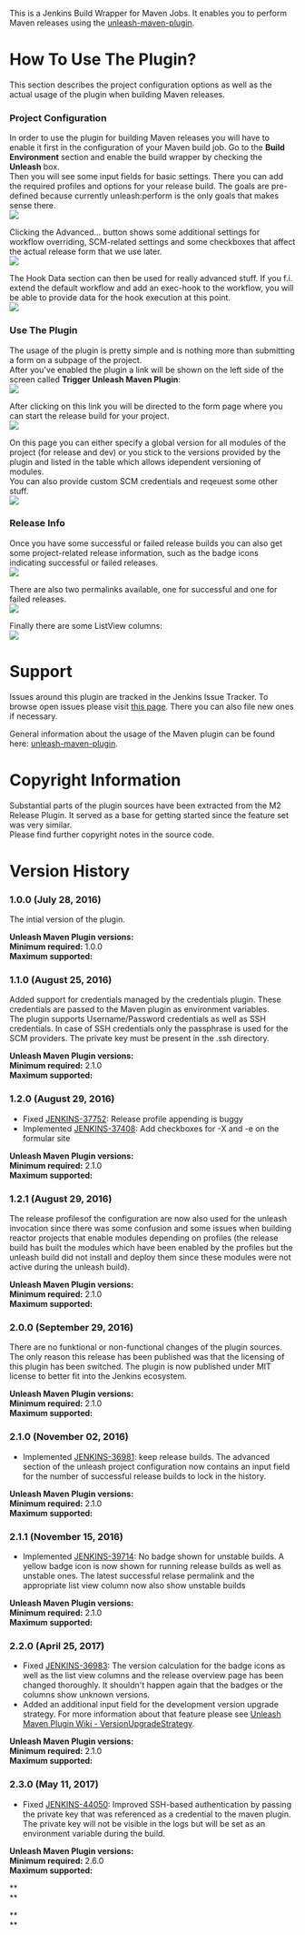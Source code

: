 This is a Jenkins Build Wrapper for Maven Jobs. It enables you to
perform Maven releases using the
[unleash-maven-plugin](https://github.com/shillner/unleash-maven-plugin).

# How To Use The Plugin?

This section describes the project configuration options as well as the
actual usage of the plugin when building Maven releases.

### Project Configuration

In order to use the plugin for building Maven releases you will have to
enable it first in the configuration of your Maven build job. Go to the
**Build Environment** section and enable the build wrapper by checking
the **Unleash** box.  
Then you will see some input fields for basic settings. There you can
add the required profiles and options for your release build. The goals
are pre-defined because currently unleash:perform is the only goals that
makes sense there.  
![](docs/images/2016-08-25_14h50_44.png)

Clicking the Advanced... button shows some additional settings for
workflow overriding, SCM-related settings and some checkboxes that
affect the actual release form that we use later.  
![](docs/images/2016-08-25_14h51_17.png)

The Hook Data section can then be used for really advanced stuff. If you
f.i. extend the default workflow and add an exec-hook to the workflow,
you will be able to provide data for the hook execution at this point.  
![](docs/images/2016-08-25_14h52_08.png)

### Use The Plugin

The usage of the plugin is pretty simple and is nothing more than
submitting a form on a subpage of the project.  
After you've enabled the plugin a link will be shown on the left side of
the screen called **Trigger Unleash Maven Plugin**:  
![](docs/images/Screenshot.png)

After clicking on this link you will be directed to the form page where
you can start the release build for your project.  
![](docs/images/2016-08-25_14h53_56.png)

On this page you can either specify a global version for all modules of
the project (for release and dev) or you stick to the versions provided
by the plugin and listed in the table which allows idependent versioning
of modules.  
You can also provide custom SCM credentials and reqeuest some other
stuff.  
![](docs/images/2016-08-25_14h54_06.png)

### Release Info

Once you have some successful or failed release builds you can also get
some project-related release information, such as the badge icons
indicating successful or failed releases.  
![](docs/images/2016-07-27_14h05_10.png)

There are also two permalinks available, one for successful and one for
failed releases.  
![](docs/images/Screenshot-1.png)

Finally there are some ListView columns:  
![](docs/images/Screenshot-5.png)

# Support

Issues around this plugin are tracked in the Jenkins Issue Tracker. To
browse open issues please visit [this
page](https://issues.jenkins-ci.org/secure/IssueNavigator.jspa?mode=hide&reset=true&jqlQuery=project+%3D+JENKINS+AND+status+in+(Open,+%22In+Progress%22,+Reopened)+AND+component+%3D+unleash-plugin).
There you can also file new ones if necessary.

General information about the usage of the Maven plugin can be found
here:
[unleash-maven-plugin](https://github.com/shillner/unleash-maven-plugin).

# Copyright Information

Substantial parts of the plugin sources have been extracted from the M2
Release Plugin. It served as a base for getting started since the
feature set was very similar.  
Please find further copyright notes in the source code.

# Version History

### 1.0.0 (July 28, 2016)

The intial version of the plugin.

**Unleash Maven Plugin versions:**  
**Minimum required:** 1.0.0  
**Maximum supported:**

### 1.1.0 (August 25, 2016)

Added support for credentials managed by the credentials plugin. These
credentials are passed to the Maven plugin as environment variables.  
The plugin supports Username/Password credentials as well as SSH
credentials. In case of SSH credentials only the passphrase is used for
the SCM providers. The private key must be present in the .ssh
directory.

**Unleash Maven Plugin versions:**  
**Minimum required:** 2.1.0  
**Maximum supported:**

### 1.2.0 (August 29, 2016)

-   Fixed
    [JENKINS-37752](https://issues.jenkins-ci.org/browse/JENKINS-37752):
    Release profile appending is buggy
-   Implemented
    [JENKINS-37408](https://issues.jenkins-ci.org/browse/JENKINS-37408):
    Add checkboxes for -X and -e on the formular site

**Unleash Maven Plugin versions:**  
**Minimum required:** 2.1.0  
**Maximum supported:**

### 1.2.1 (August 29, 2016)

The release profilesof the configuration are now also used for the
unleash invocation since there was some confusion and some issues when
building reactor projects that enable modules depending on profiles (the
release build has built the modules which have been enabled by the
profiles but the unleash build did not install and deploy them since
these modules were not active during the unleash build).

**Unleash Maven Plugin versions:**  
**Minimum required:** 2.1.0  
**Maximum supported:**

### 2.0.0 (September 29, 2016)

There are no funktional or non-functional changes of the plugin sources.
The only reason this release has been published was that the licensing
of this plugin has been switched. The plugin is now published under MIT
license to better fit into the Jenkins ecosystem.

**Unleash Maven Plugin versions:**  
**Minimum required:** 2.1.0  
**Maximum supported:**

### 2.1.0 (November 02, 2016)

-   Implemented
    [JENKINS-36981](https://issues.jenkins-ci.org/browse/JENKINS-36981):
    keep release builds. The advanced section of the unleash project
    configuration now contains an input field for the number of
    successful release builds to lock in the history.

**Unleash Maven Plugin versions:**  
**Minimum required:** 2.1.0  
**Maximum supported:**

### 2.1.1 (November 15, 2016)

-   Implemented
    [JENKINS-39714](https://issues.jenkins-ci.org/browse/JENKINS-39714):
    No badge shown for unstable builds. A yellow badge icon is now shown
    for running release builds as well as unstable ones. The latest
    successful relase permalink and the appropriate list view column now
    also show unstable builds

**Unleash Maven Plugin versions:**  
**Minimum required:** 2.1.0  
**Maximum supported:**

### 2.2.0 (April 25, 2017)

-   Fixed
    [JENKINS-36983](https://issues.jenkins-ci.org/browse/JENKINS-36983):
    The version calculation for the badge icons as well as the list view
    columns and the release overview page has been changed thoroughly.
    It shouldn't happen again that the badges or the columns show
    unknown versions.
-   Added an additional input field for the development version upgrade
    strategy. For more information about that feature please see
    [Unleash Maven Plugin Wiki -
    VersionUpgradeStrategy](https://github.com/shillner/unleash-maven-plugin/wiki/unleash%3Aperform#versionupgradestrategy).

**Unleash Maven Plugin versions:**  
**Minimum required:** 2.1.0  
**Maximum supported:**

### 2.3.0 (May 11, 2017)

-   Fixed
    [JENKINS-44050](https://issues.jenkins-ci.org/browse/JENKINS-44050):
    Improved SSH-based authentication by passing the private key that
    was referenced as a credential to the maven plugin. The private key
    will not be visible in the logs but will be set as an environment
    variable during the build.

**Unleash Maven Plugin versions:**  
**Minimum required:** 2.6.0  
**Maximum supported:**

**  
**

**  
**
